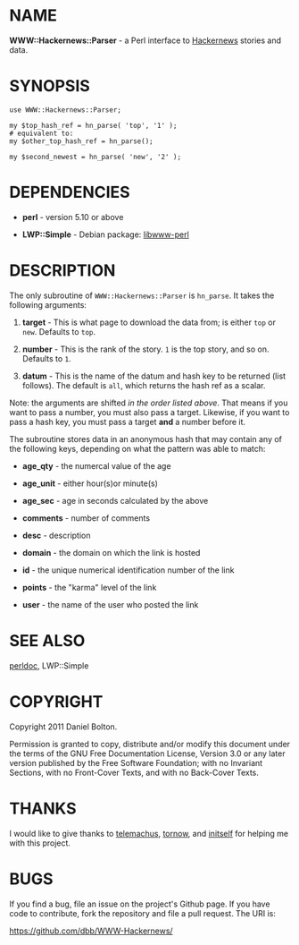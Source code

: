 # NAME

**WWW::Hackernews::Parser** - a Perl interface to [Hackernews](http://news.ycombinator.com/) stories and data.

# SYNOPSIS

    use WWW::Hackernews::Parser;

    my $top_hash_ref = hn_parse( 'top', '1' );
    # equivalent to:
    my $other_top_hash_ref = hn_parse();

    my $second_newest = hn_parse( 'new', '2' );

# DEPENDENCIES


* **perl** - version 5.10 or above

* **LWP::Simple** - Debian package: [libwww-perl](http://packages.debian.org/stable/libwww-perl)


# DESCRIPTION

The only subroutine of `WWW::Hackernews::Parser` is `hn_parse`. It takes the following arguments:

1. **target** - This is what page to download the data from; is either `top` or `new`. Defaults to `top`.

2. **number** - This is the rank of the story. `1` is the top story, and so on. Defaults to `1`.

3. **datum** - This is the name of the datum and hash key to be returned (list follows). The default is `all`, which returns the hash ref as a scalar.

Note: the arguments are shifted _in the order listed above_. That means if you want to pass a number, you must also pass a target. Likewise, if you want to pass a hash key, you must pass a target **and** a number before it.

The subroutine stores data in an anonymous hash that may contain any of the following keys, depending on what the pattern was able to match:

* **age\_qty** - the numercal value of the age

* **age\_unit** - either hour(s)or minute(s)

* **age\_sec** - age in seconds calculated by the above

* **comments** - number of comments

* **desc** - description

* **domain** - the domain on which the link is hosted

* **id** - the unique numerical identification number of the link

* **points** - the "karma" level of the link

* **user** - the name of the user who posted the link

# SEE ALSO

[perldoc](http://perldoc.perl.org/perldoc.html), LWP::Simple

# COPYRIGHT

Copyright 2011 Daniel Bolton.

Permission is granted to copy, distribute and/or modify this 
document under the terms of the GNU Free Documentation 
License, Version 3.0 or any later version published by the 
Free Software Foundation; with no Invariant Sections, with 
no Front-Cover Texts, and with no Back-Cover Texts.

# THANKS

I would like to give thanks to [telemachus](https://github.com/telemachus), [tornow](https://github.com/tornow), and [initself](http://blogs.perl.org/users/initself/) for helping me with this project.

# BUGS

If you find a bug, file an issue on the project's Github page. If you have code to contribute, fork the repository and file a pull request. The URI is:

<https://github.com/dbb/WWW-Hackernews/>

